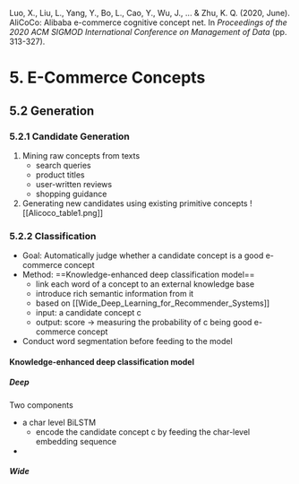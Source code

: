 Luo, X., Liu, L., Yang, Y., Bo, L., Cao, Y., Wu, J., ... & Zhu, K. Q. (2020, June). AliCoCo: Alibaba e-commerce cognitive concept net. In _Proceedings of the 2020 ACM SIGMOD International Conference on Management of Data_ (pp. 313-327).

# 5. E-Commerce Concepts
## 5.2 Generation
### 5.2.1 Candidate Generation
1. Mining raw concepts from texts
	- search queries
	- product titles
	- user-written reviews
	- shopping guidance
2. Generating new candidates using existing primitive concepts
![[Alicoco_table1.png]]

### 5.2.2 Classification
- Goal: Automatically judge whether a candidate concept is a good e-commerce concept
- Method: ==Knowledge-enhanced deep classification model==
	- link each word of a concept to an external knowledge base
	- introduce rich semantic information from it
	- based on [[Wide_Deep_Learning_for_Recommender_Systems]]
	- input: a candidate concept c
	- output: score -> measuring the probability of c being good e-commerce concept
- Conduct word segmentation before feeding to the model
#### Knowledge-enhanced deep classification model
##### Deep
Two components
- a char level BiLSTM
	- encode the candidate concept c by feeding the char-level embedding sequence
- 

##### Wide